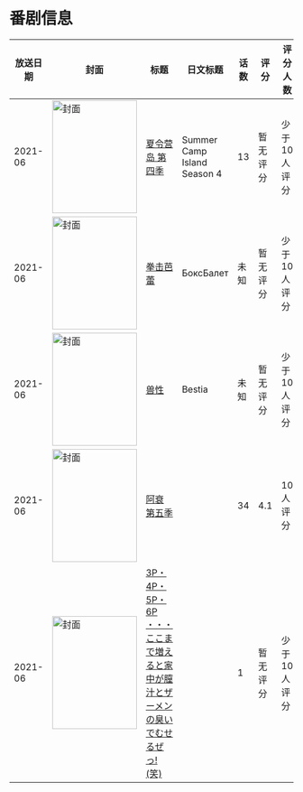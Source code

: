 # 番剧信息

|放送日期|封面|标题|日文标题|话数|评分|评分人数|
|---|---|---|---|---|---|---|
|2021-06|<img src="//lain.bgm.tv/pic/cover/c/5a/23/439334_8GtTQ.jpg" alt="封面" style="width:150px;height:200px;object-fit:cover;">|[夏令营岛 第四季](https://bangumi.tv/subject/439334)|Summer Camp Island Season 4|13|暂无评分|少于10人评分|
|2021-06|<img src="//lain.bgm.tv/pic/cover/c/92/5b/375021_3GgDU.jpg" alt="封面" style="width:150px;height:200px;object-fit:cover;">|[拳击芭蕾](https://bangumi.tv/subject/375021)|БоксБалет|未知|暂无评分|少于10人评分|
|2021-06|<img src="//lain.bgm.tv/pic/cover/c/85/e7/375023_9P95O.jpg" alt="封面" style="width:150px;height:200px;object-fit:cover;">|[兽性](https://bangumi.tv/subject/375023)|Bestia|未知|暂无评分|少于10人评分|
|2021-06|<img src="//lain.bgm.tv/pic/cover/c/7d/c8/339462_J1K0r.jpg" alt="封面" style="width:150px;height:200px;object-fit:cover;">|[阿衰 第五季](https://bangumi.tv/subject/339462)||34|4.1|10人评分|
|2021-06|<img src="/img/no_icon_subject.png" alt="封面" style="width:150px;height:200px;object-fit:cover;">|[3P・4P・5P・6P ・・・ここまで増えると家中が膣汁とザーメンの臭いでむせるぜっ!(笑)](https://bangumi.tv/subject/390006)||1|暂无评分|少于10人评分|

